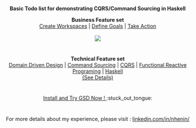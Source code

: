 <p align="center">
  <b> Basic Todo list for demonstrating CQRS/Command Sourcing in Haskell </b>
</p>
<p align="center">
  <b> Business Feature set </b><br>
  <a href="#">Create Workspaces</a> |
  <a href="#">Define Goals</a> |
  <a href="#">Take Action</a>
  <br><br>
  <img src="https://github.com/Eventuria/media/raw/master/featureSet.gif">
</p>
<h1> </h1>
<p align="center">
  <b> Technical Feature set </b><br>
  <a href="/doc/technical.md">Domain Driven Design</a> |
  <a href="/doc/technical.md">Command Sourcing</a> |
  <a href="/doc/technical.md">CQRS</a> |
  <a href="/doc/technical.md">Functional Reactive Programing</a> |
  <a href="/doc/technical.md">Haskell</a>
  <br>
  <a href="/doc/technical.md">(See Details)</a>
</p>
<h1> </h1>
<p align="center">
  <a href="/doc/setup.md">Install and Try GSD Now ! </a> :stuck_out_tongue:
</p>
<h1> </h1>
<p align="center">
For more details about my experience, please visit :
<a href="https://www.linkedin.com/in/nhenin/">linkedin.com/in/nhenin/</a>
</p>



